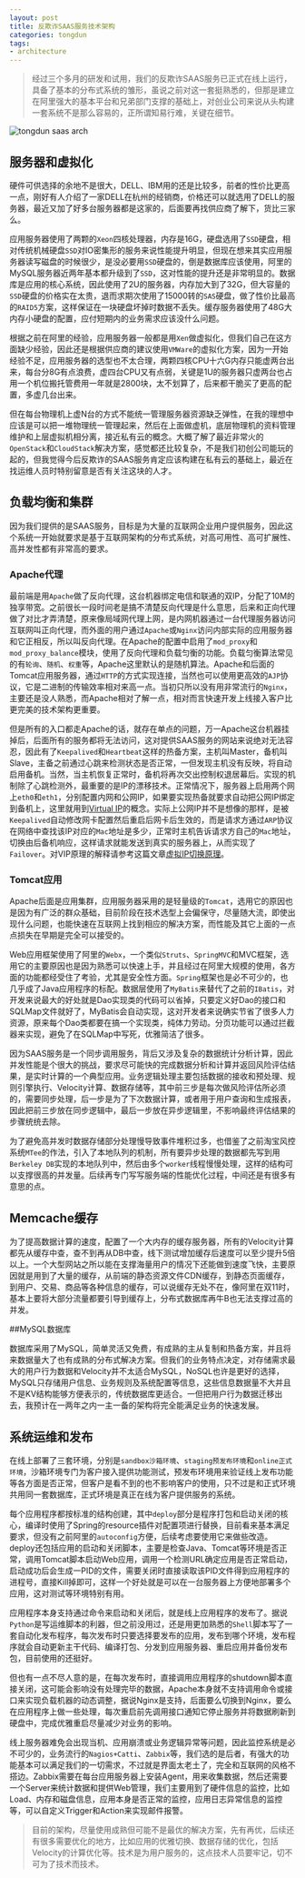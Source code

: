 ```yaml
---
layout: post
title: 反欺诈SAAS服务技术架构
categories: tongdun
tags: 
- architecture
---
```


>经过三个多月的研发和试用，我们的反欺诈SAAS服务已正式在线上运行，具备了基本的分布式系统的雏形，虽说之前对这一套挺熟悉的，但那是建立在阿里强大的基本平台和兄弟部门支撑的基础上，对创业公司来说从头构建一套系统不是那么容易的，正所谓知易行难，关键在细节。

![tongdun saas arch](http://yikebocai.com/myimg/tongdun-saas-arch.png)

## 服务器和虚拟化

硬件可供选择的余地不是很大，DELL、IBM用的还是比较多，前者的性价比更高一点，刚好有人介绍了一家DELL在杭州的经销商，价格还可以就选用了DELL的服务器，最近又加了好多台服务器都是这家的，后面要再找供应商了解下，货比三家么。

应用服务器使用了两颗的`Xeon`四核处理器，内存是16G，硬盘选用了`SSD`硬盘，相对传统机械硬盘`SSD`对IO密集形的服务来说性能提升明显，但现在想来其实应用服务器读写磁盘的时候很少，是没必要用`SSD`硬盘的，倒是数据库应该使用，阿里的MySQL服务器近两年基本都升级到了`SSD`，这对性能的提升还是非常明显的。数据库是应用的核心系统，因此使用了2U的服务器，内存加大到了32G，但大容量的`SSD`硬盘的价格实在太贵，退而求期次使用了15000转的`SAS`硬盘，做了性价比最高的`RAID5`方案，这样保证在一块硬盘坏掉时数据不丢失。缓存服务器使用了48G大内存小硬盘的配置，应付短期内的业务需求应该没什么问题。

根据之前在阿里的经验，应用服务器一般都是用`Xen`做虚拟化，但我们自己在这方面缺少经验，因此还是根据供应商的建议使用`VMWare`的虚拟化方案，因为一开始经验不足，应用服务器的选型也不太合理，两颗四核CPU十六G内存只能虚两台出来，每台分8G有点浪费，虚四台CPU又有点弱，关键是1U的服务器只虚两台也占用一个机位搬托管费用一年就是2800块，太不划算了，后来都干脆买了更高的配置，多虚几台出来。

但在每台物理机上虚N台的方式不能统一管理服务器资源缺乏弹性，在我的理想中应该是可以把一堆物理统一管理起来，然后在上面做虚机，底层物理机的资料管理维护和上层虚拟机相分离，接近私有云的概念。大概了解了最近非常火的`OpenStack`和`CloudStack`解决方案，感觉都还比较复杂，不是我们初创公司能玩的起的，但我觉得今后反欺诈的SAAS服务肯定应该构建在私有云的基础上，最近在找运维人员时特别留意是否有关注这块的人才。

## 负载均衡和集群

因为我们提供的是SAAS服务，目标是为大量的互联网企业用户提供服务，因此这个系统一开始就要求是基于互联网架构的分布式系统，对高可用性、高可扩展性、高并发性都有非常高的要求。

### Apache代理

最前端是用`Apache`做了反向代理，这台机器绑定电信和联通的双IP，分配了10M的独享带宽。之前很长一段时间老是搞不清楚反向代理是什么意思，后来和正向代理做了对比才弄清楚，原来像局域网代理上网，是内网机器通过一台代理服务器访问互联网叫正向代理，而外面的用户通过`Apache`或`Nginx`访问内部实际的应用服务器和它正相反，所以叫反向代理。在Apache的配置中启用了`mod_proxy`和`mod_proxy_balance`模块，使用了反向代理和负载匀衡的功能。负载匀衡算法常见的有`轮询`、`随机`、`权重`等，Apache这里默认的是随机算法。Apache和后面的Tomcat应用服务器，通过`HTTP`的方式实现连接，当然也可以使用更高效的`AJP`协议，它是二进制的传输效率相对来高一点。当初只所以没有用非常流行的`Nginx`，主要还是没人熟悉，而Apache相对了解一点，相对而言快速开发上线接入客户比更完美的技术架构更重要。

但是所有的入口都走Apache的话，就存在单点的问题，万一Apache这台机器挂掉后，后面所有的服务都将无法访问，这对提供SAAS服务的网站来说绝对无法容忍，因此有了`Keepalived`和`Heartbeat`这样的热备方案，主机叫Master，备机叫Slave，主备之前通过心跳来检测状态是否正常，一但发现主机没有反映，将自动启用备机。当然，当主机恢复正常时，备机将再次交出控制权退居幕后。实现的机制除了心跳检测外，最重要的是IP的漂移技术。正常情况下，服务器上启用两个网上`eth0`和`eth1`，分别配置内网和公网IP，如果要实现热备就要求自动把公网IP绑定到备机上，这里就用到[Virtual IP](http://en.wikipedia.org/wiki/Virtual_IP_address)的概念。实际上公网IP并不是想像的那样，是被`Keepalived`自动修改网卡配置然后重启后网卡后生效的，而是请求方通过`ARP`协议在网络中查找该IP对应的`Mac`地址是多少，正常时主机告诉请求方自己的`Mac`地址，切换由后备机响应，这样请求就能发送到真实的服务器上，从而实现了`Failover`。对VIP原理的解释请参考这篇文章[虚拟IP切换原理](http://blog.csdn.net/zhang9981204/article/details/6316333)。

### Tomcat应用

Apache后面是应用集群，应用服务器采用的是轻量级的`Tomcat`，选用它的原因也是因为有广泛的群众基础，目前阶段在技术选型上会偏保守，尽量随大流，即使出现什么问题，也能快速在互联网上找到相应的解决方案，而性能及其它上面的一点点损失在早期是完全可以接受的。

Web应用框架使用了阿里的`Webx`，一个类似`Struts`、`SpringMVC`和MVC框架，选用它的主要原因也是因为熟悉可以快速上手，并且经过在阿里大规模的使用，各方面的功能都经受住了考验，尤其是安全性方面。`Spring`框架也是必不可少的，也几乎成了Java应用程序的标配。数据层使用了`MyBatis`来替代了之前的`IBatis`，对开发来说最大的好处就是Dao实现类的代码可以省掉，只要定义好Dao的接口和SQLMap文件就好了，MyBatis会自动实现，这对开发者来说确实节省了很多人力资源，原来每个Dao类都要在搞一个实现类，纯体力劳动。分页功能可以通过拦截器来实现，避免了在SQLMap中写死，优雅简洁了很多。

因为SAAS服务是一个同步调用服务，背后又涉及复杂的数据统计分析计算，因此并发性能是个很大的挑战，要求尽可能快的完成数据分析和计算并返回风险评估结果，是实时计算的一个典型应用。业务逻辑处理主要包括数据的接收和预处理、规则引擎执行、Velocity计算、数据存储等，其中前三步是每次做风险评估所必须的，需要同步处理，后一步是为了下次数据计算，或者用于用户查询和生成报表，因此把前三步放在同步逻辑中，最后一步放在异步逻辑里，不影响最终评估结果的步骤统统去除。

为了避免高并发时数据存储部分处理慢导致事件堆积过多，也借鉴了之前淘宝风控系统`MTee`的作法，引入了本地队列的机制，所有要异步处理的数据都先写到用`Berkeley DB`实现的本地队列中，然后由多个`worker`线程慢慢处理，这样的结构可以支撑很高的并发量。后续再专门写写服务端的性能优化过程，中间还是有很多有意思的点。

## Memcache缓存

为了提高数据计算的速度，配置了一个大内存的缓存服务器，所有的Velocity计算都先从缓存中查，查不到再从DB中查，线下测试增加缓存后速度可以至少提升5倍以上。一个大型网站之所以能在支撑海量用户的情况下还能做到速度飞快，主要原因就是用到了大量的缓存，从前端的静态资源文件CDN缓存，到静态页面缓存，到用户、交易、商品等各种信息的缓存，可以说缓存无处不在，像阿里在双11时，基本上要将大部分流量都要引导到缓存上，分布式数据库再牛B也无法支撑过高的并发。

##MySQL数据库

数据库采用了MySQL，简单灵活又免费，有成熟的主从复制和热备方案，并且将来数据量大了也有成熟的分布式解决方案。但我们的业务特点决定，对存储需求最大的用户行为数据和Velocity并不太适合MySQL，NoSQL也许是更好的选择，MySQL只存储用户信息、业务规则及系统配置等信息，这些信息数据量不大并且不是KV结构能够方便表示的，传统数据库更适合。一但把用户行为数据迁移出去，我预计在一两年之内一主一备的架构将完全能满足业务的快速发展。

## 系统运维和发布

在线上部署了三套环境，分别是`sandbox沙箱环境`、`staging预发布环境`和`online正式环境`，沙箱环境专门为客户接入提供功能测试，预发布环境用来验证线上发布功能等各方面是否正常，但客户是看不到的也不影响客户的使用，只不过是和正式环境共用同一套数据库，正式环境是真正在线为客户提供服务的系统。

每个应用程序都按标准的结构创建，其中`deploy`部分是程序打包和启动关闭的核心，编译时使用了Spring的resource插件对配置项进行替换，目前看来基本满足要求，但没有之前阿里的`autoconfig`方便，后续考虑要使用它来做些改造。deploy还包括应用的启动和关闭脚本，主要是检查Java、Tomcat等环境是否正常，调用Tomcat脚本启动Web应用，调用一个检测URL确定应用是否正常启动，启动成功后会生成一PID的文件，需要关闭时直接读取该PID文件得到应用程序的进程号，直接Kill掉即可，这样一个好处就是可以在一台服务器上方便地部署多个应用，这对测试等环境特别有用。

应用程序本身支持通过命令来启动和关闭后，就是线上应用程序的发布了。据说`Python`是写运维脚本的利器，但之前没用过，还是用更加熟悉的`Shell`脚本写了一套自动化发布程序，每次发布时只要选择要发布的应用，发布到哪个环境，发布程序就会自动更新主干代码、编译打包、分发到应用服务器、重启应用并备份发布包，目前使用的还挺好。

但也有一点不尽人意的是，在每次发布时，直接调用应用程序的shutdown脚本直接关闭，这可能会影响没有处理完毕的数据，Apache本身就不支持调用命令或接口来实现负载机器的动态调整，据说Nginx是支持，后面要么切换到Nginx，要么在应用程序上做一些处理，每次重启前先调用接口通知它停止服务并将数据刷新到硬盘中，完成优雅重启尽量减少对业务的影响。

线上服务器难免会出现当机、应用崩溃或业务逻辑异常等问题，因此监控系统是必不可少的，业务流行的`Nagios+Catti`、`Zabbix`等，我们选的是后者，有强大的功能基本可以满足我们的一切需求，不过就是界面太老土了，完全和互联网的风格不搭边。Zabbix需要在每台应用服务器上安装Agent，用来收集数据，然后还需要一个Server来统计数据和提供Web管理，我们主要用到了硬件信息的监控，比如Load、内存和磁盘信息，应用本身是否正常的监控，应用日志异常信息的监控等，可以自定义Trigger和Action来实现邮件报警。

>目前的架构，尽量使用成熟但可能不是最优的解决方案，先有再优，后续还有很多需要优化的地方，比如应用的优雅切换、数据存储的优化，包括Velocity的计算优化等。技术是为用户服务的，这点技术人员要牢记，切不可为了技术而技术。

